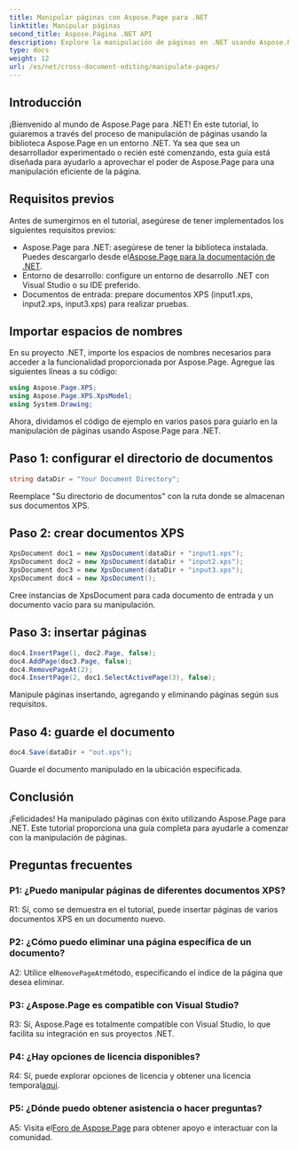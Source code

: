 ```yaml
---
title: Manipular páginas con Aspose.Page para .NET
linktitle: Manipular páginas
second_title: Aspose.Página .NET API
description: Explore la manipulación de páginas en .NET usando Aspose.Page, una poderosa biblioteca para manejar documentos XPS. Siga nuestra guía paso a paso para obtener resultados eficientes.
type: docs
weight: 12
url: /es/net/cross-document-editing/manipulate-pages/
---
```

## Introducción

¡Bienvenido al mundo de Aspose.Page para .NET! En este tutorial, lo guiaremos a través del proceso de manipulación de páginas usando la biblioteca Aspose.Page en un entorno .NET. Ya sea que sea un desarrollador experimentado o recién esté comenzando, esta guía está diseñada para ayudarlo a aprovechar el poder de Aspose.Page para una manipulación eficiente de la página.

## Requisitos previos

Antes de sumergirnos en el tutorial, asegúrese de tener implementados los siguientes requisitos previos:

-  Aspose.Page para .NET: asegúrese de tener la biblioteca instalada. Puedes descargarlo desde el[Aspose.Page para la documentación de .NET](https://reference.aspose.com/page/net/).
- Entorno de desarrollo: configure un entorno de desarrollo .NET con Visual Studio o su IDE preferido.
- Documentos de entrada: prepare documentos XPS (input1.xps, input2.xps, input3.xps) para realizar pruebas.

## Importar espacios de nombres

En su proyecto .NET, importe los espacios de nombres necesarios para acceder a la funcionalidad proporcionada por Aspose.Page. Agregue las siguientes líneas a su código:

```csharp
using Aspose.Page.XPS;
using Aspose.Page.XPS.XpsModel;
using System.Drawing;
```

Ahora, dividamos el código de ejemplo en varios pasos para guiarlo en la manipulación de páginas usando Aspose.Page para .NET.

## Paso 1: configurar el directorio de documentos

```csharp
string dataDir = "Your Document Directory";
```

Reemplace "Su directorio de documentos" con la ruta donde se almacenan sus documentos XPS.

## Paso 2: crear documentos XPS

```csharp
XpsDocument doc1 = new XpsDocument(dataDir + "input1.xps");
XpsDocument doc2 = new XpsDocument(dataDir + "input2.xps");
XpsDocument doc3 = new XpsDocument(dataDir + "input3.xps");
XpsDocument doc4 = new XpsDocument();
```

Cree instancias de XpsDocument para cada documento de entrada y un documento vacío para su manipulación.

## Paso 3: insertar páginas

```csharp
doc4.InsertPage(1, doc2.Page, false);
doc4.AddPage(doc3.Page, false);
doc4.RemovePageAt(2);
doc4.InsertPage(2, doc1.SelectActivePage(3), false);
```

Manipule páginas insertando, agregando y eliminando páginas según sus requisitos.

## Paso 4: guarde el documento

```csharp
doc4.Save(dataDir + "out.xps");
```

Guarde el documento manipulado en la ubicación especificada.

## Conclusión

¡Felicidades! Ha manipulado páginas con éxito utilizando Aspose.Page para .NET. Este tutorial proporciona una guía completa para ayudarle a comenzar con la manipulación de páginas.

## Preguntas frecuentes

### P1: ¿Puedo manipular páginas de diferentes documentos XPS?

R1: Sí, como se demuestra en el tutorial, puede insertar páginas de varios documentos XPS en un documento nuevo.

### P2: ¿Cómo puedo eliminar una página específica de un documento?

 A2: Utilice el`RemovePageAt`método, especificando el índice de la página que desea eliminar.

### P3: ¿Aspose.Page es compatible con Visual Studio?

R3: Sí, Aspose.Page es totalmente compatible con Visual Studio, lo que facilita su integración en sus proyectos .NET.

### P4: ¿Hay opciones de licencia disponibles?

 R4: Sí, puede explorar opciones de licencia y obtener una licencia temporal[aquí](https://purchase.aspose.com/temporary-license/).

### P5: ¿Dónde puedo obtener asistencia o hacer preguntas?

 A5: Visita el[Foro de Aspose.Page](https://forum.aspose.com/c/page/39) para obtener apoyo e interactuar con la comunidad.